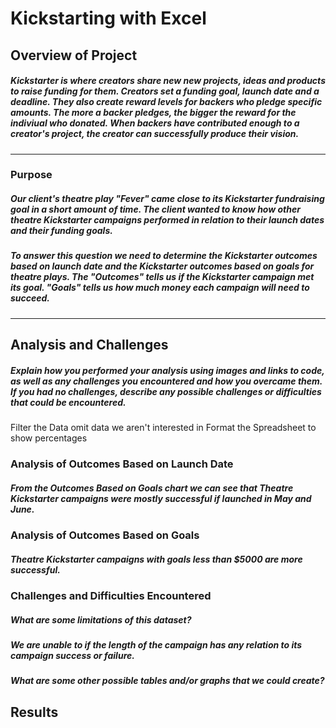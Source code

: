# Kickstarting with Excel

## Overview of Project
##### Kickstarter is where creators share new new projects, ideas and products to raise funding for them. Creators set a funding goal, launch date and a deadline. They also create reward levels for backers who pledge specific amounts. The more a backer pledges, the bigger the reward for the indiviual who donated. When backers have contributed enough to  a creator's project, the creator can successfully produce their vision. 
---
### Purpose
##### Our client's theatre play "Fever" came close to its Kickstarter fundraising goal in a short amount of time.  The client wanted to know how other theatre Kickstarter campaigns performed in relation to their launch dates and their funding goals. 

##### To answer this question we need to determine the Kickstarter outcomes based on launch date and the Kickstarter outcomes based on goals for theatre plays. The "Outcomes" tells us if the Kickstarter campaign met its goal.  "Goals" tells us how much money each campaign will need to succeed.
---
## Analysis and Challenges
##### Explain how you performed your analysis using images and links to code, as well as any challenges you encountered and how you overcame them. If you had no challenges, describe any possible challenges or difficulties that could be encountered.
Filter the Data omit data we aren't interested in
Format the Spreadsheet to show percentages

### Analysis of Outcomes Based on Launch Date
##### 	From the Outcomes Based on Goals chart we can see that Theatre Kickstarter campaigns were mostly successful if launched in May and June.  

### Analysis of Outcomes Based on Goals
##### Theatre Kickstarter campaigns with goals less than $5000 are more successful. 

### Challenges and Difficulties Encountered
##### What are some limitations of this dataset?
##### We are unable to if the length of the campaign has any relation to its campaign success or failure. 
	
##### What are some other possible tables and/or graphs that we could create?

## Results



